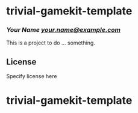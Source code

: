 # trivial-gamekit-template
### _Your Name <your.name@example.com>_

This is a project to do ... something.

## License

Specify license here

# trivial-gamekit-template
